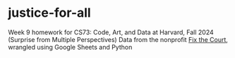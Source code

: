 # justice-for-all
Week 9 homework for CS73: Code, Art, and Data at Harvard, Fall 2024 (Surprise from Multiple Perspectives)
Data from the nonprofit [Fix the Court]([url](https://docs.google.com/spreadsheets/d/14l25NLvBOd9sk4mArK4k7dtV0MUwxr5GBuLHL5Sp8lo/edit?usp=sharing)), wrangled using Google Sheets and Python
